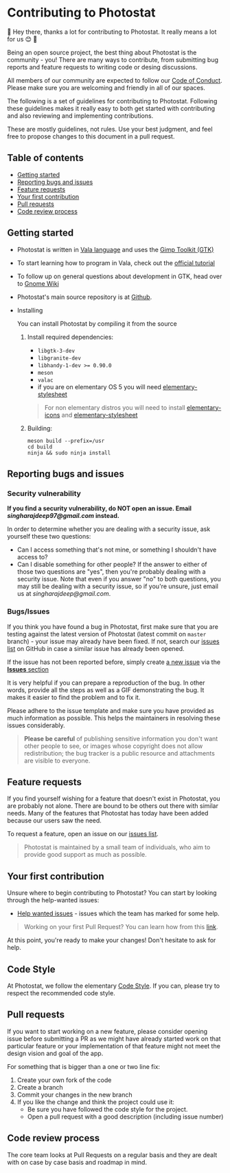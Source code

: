 # Contributing to Photostat

:tada: Hey there, thanks a lot for contributing to Photostat. It really means a lot for us 😊 :tada:

Being an open source project, the best thing about Photostat is the community - you! There are many ways to contribute, from submitting bug reports and feature requests to writing code or desing discussions.

All members of our community are expected to follow our [Code of Conduct](.github/CODE_OF_CONDUCT.md). Please make sure you are welcoming and friendly in all of our spaces.

The following is a set of guidelines for contributing to Photostat.
Following these guidelines makes it really easy to both get started with contributing and also reviewing and implementing contributions.

These are mostly guidelines, not rules. Use your best judgment, and feel free to propose changes to this document in a pull request.

## Table of contents

* [Getting started](#getting-started)
* [Reporting bugs and issues](#reporting-bugs-and-issues)
* [Feature requests](#feature-requests)
* [Your first contribution](#your-first-contribution)
* [Pull requests](#pull-requests)
* [Code review process](#code-review-process)

## Getting started

* Photostat is written in [Vala language](https://wiki.gnome.org/Projects/Vala) and uses the [Gimp Toolkit (GTK)](https://www.gtk.org)

* To start learning how to program in Vala, check out the [official tutorial](https://wiki.gnome.org/Projects/Vala/Tutorial)

* To follow up on general questions about development in GTK, head over to [Gnome Wiki](https://wiki.gnome.org/Newcomers/)

* Photostat's main source repository is at [Github](https://github.com/PhotostatEditor/Photostat).

* Installing

    You can install Photostat by compiling it from the source

    1. Install required dependencies:

        * `libgtk-3-dev`
        * `libgranite-dev`
        * `libhandy-1-dev >= 0.90.0`
        * `meson`
        * `valac`
        * if you are on elementary OS 5 you will need [elementary-stylesheet](https://github.com/elementary/stylesheet)

        > For non elementary distros you will need to install [elementary-icons](https://github.com/elementary/icons) and [elementary-stylesheet](https://github.com/elementary/stylesheet)

    2. Building:
        ```
        meson build --prefix=/usr
        cd build
        ninja && sudo ninja install
        ```

## Reporting bugs and issues

### Security vulnerability

**If you find a security vulnerability, do NOT open an issue. Email _singharajdeep97@gmail.com_ instead.**

In order to determine whether you are dealing with a security issue, ask yourself these two questions:

* Can I access something that's not mine, or something I shouldn't have access to?
* Can I disable something for other people?
If the answer to either of those two questions are "yes", then you're probably dealing with a security issue. Note that even if you answer "no" to both questions, you may still be dealing with a security issue, so if you're unsure, just email us at _singharajdeep@gmail.com_.

### Bugs/Issues

If you think you have found a bug in Photostat, first make sure that you are testing against the latest version of Photostat (latest commit on `master` branch) - your issue may already have been fixed. If not, search our [issues list](https://github.com/PhotostatEditor/Photostat/issues) on GitHub in case a similar issue has already been opened.

If the issue has not been reported before, simply create [a new issue](https://github.com/PhotostatEditor/Photostat/issues/new) via the [**Issues** section](https://github.com/PhotostatEditor/Photostat/issues)

It is very helpful if you can prepare a reproduction of the bug. In other words, provide all the steps as well as a GIF demonstrating the bug. It makes it easier to find the problem and to fix it.

Please adhere to the issue template and make sure you have provided as much information as possible. This helps the maintainers in resolving these issues considerably.

> **Please be careful** of publishing sensitive information you don't want other people to see, or images whose copyright does not allow redistribution; the bug tracker is a public resource and attachments are visible to everyone.

## Feature requests

If you find yourself wishing for a feature that doesn't exist in Photostat, you are probably not alone. There are bound to be others out there with similar needs. Many of the features that Photostat has today have been added because our users saw the need.

To request a feature, open an issue on our [issues list](https://github.com/PhotostatEditor/Photostat/issues).

> Photostat is maintained by a small team of individuals, who aim to provide good support as much as possible.

## Your first contribution

Unsure where to begin contributing to Photostat? You can start by looking through the help-wanted issues:
 * [Help wanted issues](https://github.com/PhotostatEditor/Photostat/issues?q=is%3Aissue+is%3Aopen+label%3A%22help+wanted%22) - issues which the team has marked for some help.

> Working on your first Pull Request? You can learn how from this [link](https://www.firsttimersonly.com/).

At this point, you're ready to make your changes! Don't hesitate to ask for help.

## Code Style
At Photostat, we follow the elementary [Code Style](https://docs.elementary.io/develop/writing-apps/code-style). If you can, please try to respect the recommended code style.

## Pull requests

If you want to start working on a new feature, please consider opening issue before submitting a PR as we might have already started work on that particular feature or your implementation of that feature might not meet the design vision and goal of the app.

For something that is bigger than a one or two line fix:

1. Create your own fork of the code
1. Create a branch
1. Commit your changes in the new branch
1. If you like the change and think the project could use it:
    * Be sure you have followed the code style for the project.
    * Open a pull request with a good description (including issue number)

## Code review process

The core team looks at Pull Requests on a regular basis and they are dealt with on case by case basis and roadmap in mind.
